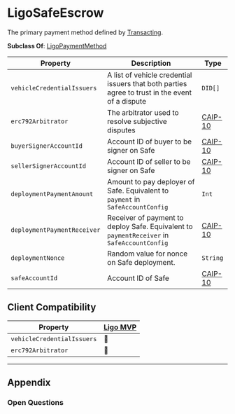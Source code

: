 # LigoSafeEscrow
The primary payment method defined by [Transacting](../../../Transacting/).

**Subclass Of**: [LigoPaymentMethod](./)

| Property                    | Description                                                                                     | Type                                                                           |
| --------------------------- | ----------------------------------------------------------------------------------------------- | ------------------------------------------------------------------------------ |
| `vehicleCredentialIssuers`  | A list of vehicle credential issuers that both parties agree to trust in the event of a dispute | `DID[]`                                                                        |
| `erc792Arbitrator`          | The arbitrator used to resolve subjective disputes                                              | [CAIP-10](https://github.com/ChainAgnostic/CAIPs/blob/master/CAIPs/caip-10.md) |
| `buyerSignerAccountId`      | Account ID of buyer to be signer on Safe                                                        | [CAIP-10](https://github.com/ChainAgnostic/CAIPs/blob/master/CAIPs/caip-10.md) |
| `sellerSignerAccountId`     | Account ID of seller to be signer on Safe                                                       | [CAIP-10](https://github.com/ChainAgnostic/CAIPs/blob/master/CAIPs/caip-10.md) |
| `deploymentPaymentAmount`   | Amount to pay deployer of Safe. Equivalent to `payment` in `SafeAccountConfig`                  | `Int`                                                                          |
| `deploymentPaymentReceiver` | Receiver of payment to deploy Safe. Equivalent to `paymentReceiver` in `SafeAccountConfig`      | [CAIP-10](https://github.com/ChainAgnostic/CAIPs/blob/master/CAIPs/caip-10.md) |
| `deploymentNonce`           | Random value for nonce on Safe deployment.                                                      | `String`                                                                       |
| `safeAccountId`             | Account ID of Safe                                                                              | [CAIP-10](https://github.com/ChainAgnostic/CAIPs/blob/master/CAIPs/caip-10.md) |

## Client Compatibility
| Property                   | [Ligo MVP](../../Clients/Ligo%20MVP) |
| -------------------------- | ------------------------------------ |
| `vehicleCredentialIssuers` | 🚧                                   |
| `erc792Arbitrator`         | 🚧                                   |

---
## Appendix
### Open Questions